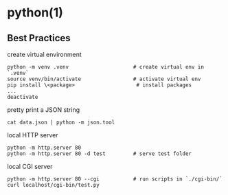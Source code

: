# python(1)

## Best Practices

  create virtual environment

    python -m venv .venv                     # create virtual env in `.venv`
    source venv/bin/activate                 # activate virtual env
    pip install \<package>                    # install packages
    ...
    deactivate

  pretty print a JSON string

    cat data.json | python -m json.tool

  local HTTP server

    python -m http.server 80
    python -m http.server 80 -d test         # serve test folder

  local CGI server

    python -m http.server 80 --cgi           # run scripts in `./cgi-bin/`
    curl localhost/cgi-bin/test.py
